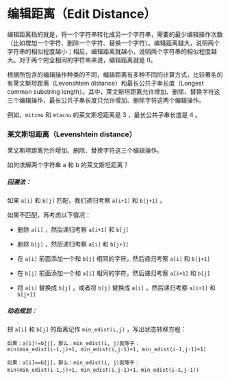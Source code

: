 # 编辑距离（Edit Distance）

编辑距离指的就是，将一个字符串转化成另一个字符串，需要的最少编辑操作次数（比如增加一个字符、删除一个字符、替换一个字符）。编辑距离越大，说明两个字符串的相似程度越小；相反，编辑距离就越小，说明两个字符串的相似程度越大。对于两个完全相同的字符串来说，编辑距离就是 0。

根据所包含的编辑操作种类的不同，编辑距离有多种不同的计算方式，比较著名的有莱文斯坦距离（Levenshtein distance）和最长公共子串长度（Longest common substring length）。其中，莱文斯坦距离允许增加、删除、替换字符这三个编辑操作，最长公共子串长度只允许增加、删除字符这两个编辑操作。

例如，`mitcmu` 和 `mtacnu` 的莱文斯坦距离是 3 ，最长公共子串长度是 4 。



### 莱文斯坦距离（Levenshtein distance）

莱文斯坦距离允许增加、删除、替换字符这三个编辑操作。

如何求解两个字符串 a 和 b 的莱文斯坦距离？

##### 回溯法：

如果 `a[i]` 和 `b[j]` 匹配，我们递归考察 `a[i+1]` 和 `b[j+1]` 。

如果不匹配，再考虑以下情况：

+ 删除 `a[i]` ，然后递归考察 `a[i+1]` 和 `b[j]` 
+ 删除 `b[j]` ，然后递归考察 `a[i]` 和 `b[j+1]` 
+ 在 `a[i]` 前面添加一个和 `b[j]` 相同的字符，然后递归考察 `a[i]` 和 `b[j+1]` 

+ 在 `b[j]` 前面添加一个和 `a[i]` 相同的字符，然后递归考察 `a[i+1]` 和 `b[j]` 
+ 将 `a[i]` 替换成 `b[j]` ，或者将 `b[j]` 替换成 `a[i]` ，然后递归考察 `a[i+1]` 和 `b[j+1]` 

##### 动态规划：

把 `a[i]` 和 `b[j]` 的距离记作 `min_edist(i,j)` ，写出状态转移方程：

```
如果：a[i]!=b[j]，那么：min_edist(i, j)就等于：
min(min_edist(i-1,j)+1, min_edist(i,j-1)+1, min_edist(i-1,j-1)+1)

如果：a[i]==b[j]，那么：min_edist(i, j)就等于：
min(min_edist(i-1,j)+1, min_edist(i,j-1)+1，min_edist(i-1,j-1))
```


